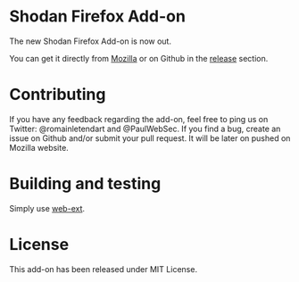 Shodan Firefox Add-on
=====

The new Shodan Firefox Add-on is now out. 

You can get it directly from [Mozilla](https://addons.mozilla.org/fr/firefox/addon/shodan_io/) or on Github in the [release](https://github.com/PaulSec/Shodan-Firefox-Addon/releases) section. 

Contributing
====

If you have any feedback regarding the add-on, feel free to ping us on Twitter: @romainletendart and @PaulWebSec. 
If you find a bug, create an issue on Github and/or submit your pull request. It will be later on pushed on Mozilla website. 

Building and testing
====

Simply use [web-ext](https://github.com/mozilla/web-ext).


License
====

This add-on has been released under MIT License. 
